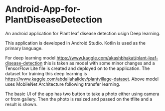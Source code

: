 # Android-App-for-PlantDiseaseDetection
An android application for Plant leaf disease detection usign Deep learning.

This application is developed in Android Studio.
Kotlin is used as the primary language.

For deep learning model https://www.kaggle.com/akashbhakat/plant-leaf-disease-detection this is taken as model with some minor changes and a TensorFlow Lite file is created and deployed on to the application.
The dataset for training this deep learning is https://www.kaggle.com/abdallahalidev/plantvillage-dataset.
Above model uses MobileNet Architecture following transfer learning.

The basic UI of the app has two button to take a photo either using camera or from gallery.
Then the photo is resized and passed on the tflite and a result is shown.
